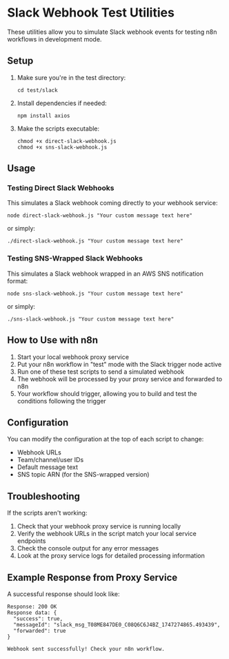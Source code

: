 # Slack Webhook Test Utilities

These utilities allow you to simulate Slack webhook events for testing n8n workflows in development mode.

## Setup

1. Make sure you're in the test directory:
   ```
   cd test/slack
   ```

2. Install dependencies if needed:
   ```
   npm install axios
   ```

3. Make the scripts executable:
   ```
   chmod +x direct-slack-webhook.js
   chmod +x sns-slack-webhook.js
   ```

## Usage

### Testing Direct Slack Webhooks

This simulates a Slack webhook coming directly to your webhook service:

```
node direct-slack-webhook.js "Your custom message text here"
```

or simply:

```
./direct-slack-webhook.js "Your custom message text here"
```

### Testing SNS-Wrapped Slack Webhooks

This simulates a Slack webhook wrapped in an AWS SNS notification format:

```
node sns-slack-webhook.js "Your custom message text here"
```

or simply:

```
./sns-slack-webhook.js "Your custom message text here"
```

## How to Use with n8n

1. Start your local webhook proxy service
2. Put your n8n workflow in "test" mode with the Slack trigger node active
3. Run one of these test scripts to send a simulated webhook
4. The webhook will be processed by your proxy service and forwarded to n8n
5. Your workflow should trigger, allowing you to build and test the conditions following the trigger

## Configuration

You can modify the configuration at the top of each script to change:

- Webhook URLs
- Team/channel/user IDs
- Default message text
- SNS topic ARN (for the SNS-wrapped version)

## Troubleshooting

If the scripts aren't working:

1. Check that your webhook proxy service is running locally
2. Verify the webhook URLs in the script match your local service endpoints
3. Check the console output for any error messages
4. Look at the proxy service logs for detailed processing information

## Example Response from Proxy Service

A successful response should look like:

```
Response: 200 OK
Response data: {
  "success": true,
  "messageId": "slack_msg_T08ME847DE0_C08Q6C6J4BZ_1747274865.493439",
  "forwarded": true
}

Webhook sent successfully! Check your n8n workflow.
```